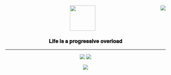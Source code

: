 
<!-- https://velog.io/@seondal/Github-Readme-%EA%BE%B8%EB%AF%B8%EA%B8%B0-%EC%B4%9D%EC%A0%95%EB%A6%AC#%EC%99%84%EC%84%B1 -->

<div align="center">
  
  <img align="right" src="https://github-readme-stats.vercel.app/api/top-langs/?username=seondal&theme=dracula&exclude_repo=Computer-Science-Engineering&layout=compact&langs_count=10"/>
  
  ### <img src = "https://noticon-static.tammolo.com/dgggcrkxq/image/upload/v1580290420/noticon/vdw0bnagetaq3ty93b8i.png" style="width:80px; height:80px;"/> 
  ### 𝐋𝐢𝐟𝐞 𝐢𝐬 𝐚 𝐩𝐫𝐨𝐠𝐫𝐞𝐬𝐬𝐢𝐯𝐞 𝐨𝐯𝐞𝐫𝐥𝐨𝐚𝐝
  
  ---
  
  <a href="https://github.com/ParkJuhan94"><img src="https://hits.seeyoufarm.com/api/count/incr/badge.svg?url=https%3A%2F%2Fgithub.com%2FParkJuhan94&count_bg=%23000000&title_bg=%23000000&icon=github.svg&icon_color=%23DADADA&title=GitHub&edge_flat=false"/></a> <a href="https://solved.ac/pjh9447"><img src="http://mazassumnida.wtf/api/mini/generate_badge?boj=pjh9447"/></a>
  
  <a href="https://giken.tistory.com/"><img src="https://img.shields.io/badge/-Giken.CS-blue"/></a> 

  <br>
 
</div>
